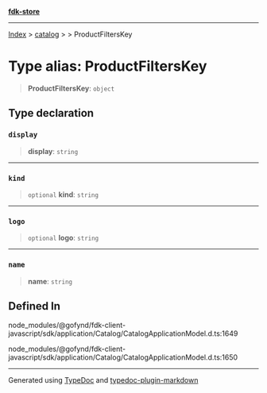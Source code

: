 [**fdk-store**](../../../README.md)
***

[Index](../../../API.md) > [catalog](../../README.md) > [<internal>](../README.md) > ProductFiltersKey

# Type alias: ProductFiltersKey

> **ProductFiltersKey**: `object`

## Type declaration

### `display`

> **display**: `string`

***

### `kind`

> `optional` **kind**: `string`

***

### `logo`

> `optional` **logo**: `string`

***

### `name`

> **name**: `string`

## Defined In

node\_modules/@gofynd/fdk-client-javascript/sdk/application/Catalog/CatalogApplicationModel.d.ts:1649

node\_modules/@gofynd/fdk-client-javascript/sdk/application/Catalog/CatalogApplicationModel.d.ts:1650

***
Generated using [TypeDoc](https://typedoc.org/) and [typedoc-plugin-markdown](https://www.npmjs.com/package/typedoc-plugin-markdown)
